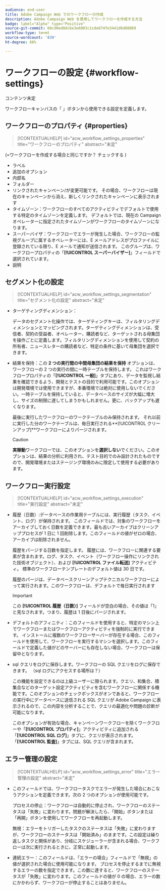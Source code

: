 ```yaml
---
audience: end-user
title: Adobe Campaign Web でのワークフローの作成
description: Adobe Campaign Web を使用してワークフローを作成する方法
badge: label="Alpha" type="Positive"
source-git-commit: 60cd0ed8dcbe3e6003c1cde674fe3441d6d88869
workflow-type: tm+mt
source-wordcount: '839'
ht-degree: 66%

---
```


# ワークフローの設定 {#workflow-settings}

コンテンツ未定

ワークフローキャンバスの「 」ボタンから使用できる設定を定義します。
<!--à reformuler-->

## ワークフローのプロパティ {#properties}

>[!CONTEXTUALHELP]
>id="acw_workflow_settings_properties"
>title="ワークフローのプロパティ"
>abstract="未定"

(=ワークフローを作成する場合と同じですか？ チェックする )

* ラベル
* 追加のオプション
* 内部名
* フォルダー
* リンクされたキャンペーン/が変更可能です。 その場合、ワークフローは現在のキャンペーンから消え、新しくリンクされたキャンペーンに表示されます
* タイムゾーン：ワークフローのすべてのアクティビティでデフォルトで使用する特定のタイムゾーンを定義します。 デフォルトでは、現在の Campaign オペレーターに指定されたタイムゾーンがワークフローのタイムゾーンになります。
* スーパーバイザ：ワークフローでエラーが発生した場合、ワークフローの監視グループに属するオペレーターには、E メールアドレスがプロファイルに登録されている限り、E メールで通知が送信されます。 このグループは、ワークフロープロパティの「**[!UICONTROL スーパーバイザー]**」フィールドで選択されています。
* 説明

## セグメント化の設定

>[!CONTEXTUALHELP]
>id="acw_workflow_settings_segmentation"
>title="セグメント化の設定"
>abstract="未定"

* ターゲティングディメンション：

   データのセグメント化操作では、ターゲティングキーは、フィルタリングディメンションとマッピングされます。ターゲティングディメンションは、受信者、契約の受益者、オペレーター、購読者など、ターゲットされる母集団を操作ごとに定義します。フィルタリングディメンションを使用して契約の所有者、ニュースレターの購読者など、特定の条件に基いて母集団を選択できます。

* 結果を保持：この **2 つの実行間の中間母集団の結果を保持** オプションは、ワークフローの 2 つの実行の間に一時テーブルを保持します。  これはワークフロープロパティの「**[!UICONTROL 一般]**」タブにあり、データを監視し結果を確認できるよう、開発とテストの目的で利用可能です。このオプションは開発環境では使用できますが、本番環境では絶対に使用しないでください。一時テーブルを保持していると、データベースのサイズが大幅に増大し、サイズの制限に達してしまうかもしれません。更に、バックアップも遅くなります。

   最後に実行したワークフローのワークテーブルのみ保持されます。
それ以前に実行した分のワークテーブルは、毎日実行される**[!UICONTROL クリーンアップ]**ワークフローによりパージされます。


   >[!CAUTION]
   >
   >**実稼動**&#x200B;ワークフローでは、このオプションを&#x200B;**選択しない**&#x200B;でください。このオプションは、結果の分析に利用され、テスト目的でのみ設計されたものですので、開発環境またはステージング環境のみに限定して使用する必要があります。

## ワークフロー実行設定

>[!CONTEXTUALHELP]
>id="acw_workflow_settings_execution"
>title="実行設定"
>abstract="未定"

* 履歴（日数）:データベースの作業用テーブルには、実行履歴（タスク、イベント、ログ）が保持されます。 このフィールドでは、対象のワークフローをアーカイブしておく日数を定義できます。最も古いアーカイブはクリーンアッププロセスが 1 日に 1 回削除します。このフィールドの値がゼロの場合、アーカイブは削除されません。

   履歴をパージする日数を指定します。 履歴には、ワークフローに関連する要素が含まれます。ログ、タスク、イベント（ワークフロー操作にリンクされた技術オブジェクト）、および **[!UICONTROL ファイル転送]** アクティビティ。 標準のワークフローテンプレートのデフォルト値は 30 日です。

   履歴のパージは、データベースクリーンアップテクニカルワークフローによって実行されます。このワークフローは、デフォルトで毎日実行されます

   >[!IMPORTANT]
   >
   >この **[!UICONTROL 履歴（日数）]** フィールドが空白の場合、その値は「1」と見なされます。つまり、履歴は 1 日後にパージされます。

* デフォルトのアフィニティ：このフィールドを使用すると、特定のマシン上でワークフローまたはワークフローアクティビティを強制的に実行できます。   インストールに複数のワークフローサーバーが存在する場合、このフィールドを使用して、ワークフローを実行するマシンを選択します。このフィールドで定義した値がどのサーバーにも存在しない場合、ワークフローは保留中となります。

* sql クエリをログに保存します。ワークフローの SQL クエリをログに保存できます。 （sql ログにアクセスする場所は？）

   この機能を設定できるのは上級ユーザーに限られます。クエリ、和集合、積集合などのターゲット設定アクティビティを含むワークフローに関係する機能です。このオプションのチェックボックスがオンであると、ワークフローの実行中にデータベースに送信される SQL クエリが Adobe Campaign に表示されるので、この内容を分析することで、クエリの最適化や問題の診断が可能になります。

   このオプションが有効な場合、キャンペーンワークフローを除くワークフローや「**[!UICONTROL プロパティ]**」アクティビティに追加される「**[!UICONTROL SQL ログ]**」タブに、クエリが表示されます。「**[!UICONTROL 監査]**」タブには、SQL クエリが含まれます。

## エラー管理の設定

>[!CONTEXTUALHELP]
>id="acw_workflow_settings_error"
>title="エラー管理の設定"
>abstract="未定"

* このフィールドでは、ワークフロータスクでエラーが発生した場合におこなうアクションを定義できます。次の 2 つのオプションが使用可能です。

   プロセスの停止：ワークフローは自動的に停止され、ワークフローのステータスは「失敗」に変わります。問題が解決したら、「開始」ボタンまたは「再開」ボタンを使用してワークフローを再起動します。

   無視：エラーをトリガーしたタスクのステータスは「失敗」に変わりますが、ワークフローのステータスは「開始済み」のままです。この設定は繰り返しタスクと関係があり、分岐にスケジューラーが含まれる場合、ワークフローは次に実行されるときに、正常に起動します。

* 連続エラー：このフィールドは、「エラーの場合」フィールドで「無視」の値が選択された場合に使用可能になります。 プロセスを停止するまでに無視するエラーの数を指定できます。この数に達すると、ワークフローのステータスが「失敗」に変わります。このフィールドの値が 0 の場合、エラーの数にかかわらず、ワークフローが停止することはありません。
